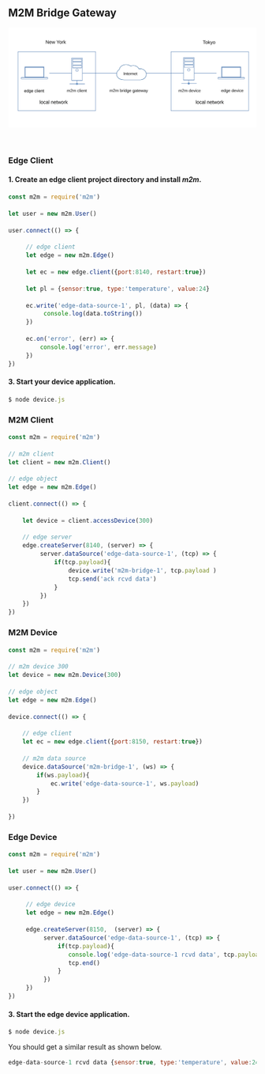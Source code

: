 
## M2M Bridge Gateway
![](assets/m2m-gateway.svg)

<br>

### Edge Client

#### 1. Create an edge client project directory and install *m2m*.

```js
const m2m = require('m2m')

let user = new m2m.User()

user.connect(() => {

     // edge client
     let edge = new m2m.Edge()

     let ec = new edge.client({port:8140, restart:true})

     let pl = {sensor:true, type:'temperature', value:24}

     ec.write('edge-data-source-1', pl, (data) => {
          console.log(data.toString())
     })

     ec.on('error', (err) => {
         console.log('error', err.message)
     })
})
```
#### 3. Start your device application.

```js
$ node device.js
```

### M2M Client
```js
const m2m = require('m2m')  

// m2m client
let client = new m2m.Client()

// edge object
let edge = new m2m.Edge()

client.connect(() => {

    let device = client.accessDevice(300)

    // edge server
    edge.createServer(8140, (server) => {
         server.dataSource('edge-data-source-1', (tcp) => {
             if(tcp.payload){
                 device.write('m2m-bridge-1', tcp.payload )
                 tcp.send('ack rcvd data')
             }
         })
    }) 
})
```

### M2M Device
```js
const m2m = require('m2m')  

// m2m device 300
let device = new m2m.Device(300)

// edge object
let edge = new m2m.Edge()

device.connect(() => {

    // edge client
    let ec = new edge.client({port:8150, restart:true})

    // m2m data source
    device.dataSource('m2m-bridge-1', (ws) => {
        if(ws.payload){
            ec.write('edge-data-source-1', ws.payload)
        }
    })

})
```

### Edge Device
```js
const m2m = require('m2m')

let user = new m2m.User()

user.connect(() => {

     // edge device
     let edge = new m2m.Edge()

     edge.createServer(8150,  (server) => {
          server.dataSource('edge-data-source-1', (tcp) => {
              if(tcp.payload){
                 console.log('edge-data-source-1 rcvd data', tcp.payload)
                 tcp.end() 
              }
          })
     })
})
```

#### 3. Start the edge device application.

```js
$ node device.js
```
You should get a similar result as shown below.
```js
edge-data-source-1 rcvd data {sensor:true, type:'temperature', value:24}


```


